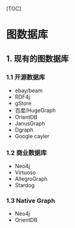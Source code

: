 [TOC]

# 图数据库

## 1. 现有的图数据库

### 1.1 开源数据库

- ebay/beam
- RDF4j
- gStore
- 百度/HugeGraph
- OrientDB
- JanusGraph
- Dgraph
- Google cayler

### 1.2 商业数据库

- Neo4j
- Virtuoso
- AllegroGraph
- Stardog

### 1.3 Native Graph

- Neo4j
- OrientDB
